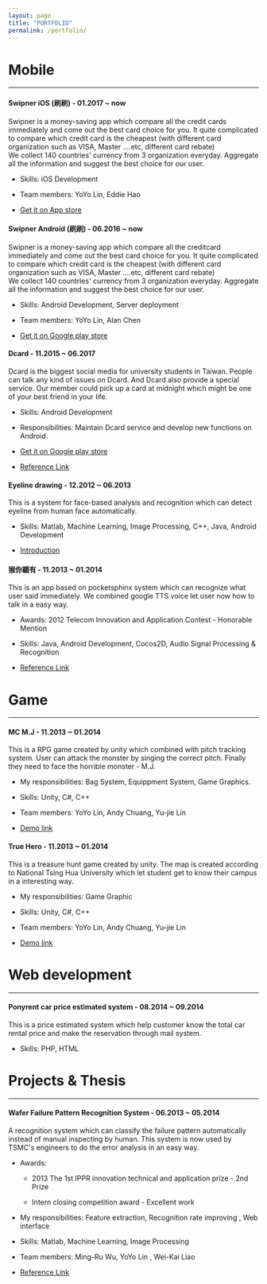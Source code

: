 ```yaml
---
layout: page
title: "PORTFOLIO"
permalink: /portfolio/
---
```


# **Mobile**
---
#### Swipner iOS (刷刷) - 01.2017 ~ now
  Swipner is a money-saving app which compare all the credit cards immediately and come out the best card choice for you.
It quite complicated to compare which credit card is the cheapest (with different card organization such as VISA, Master ....etc, different card rebate)  
We collect 140 countries' currency from 3 organization everyday. Aggregate all the information and suggest the best choice for our user.

  * Skills: iOS Development
  
  * Team members: YoYo Lin, Eddie Hao
  
  * [Get it on App store](https://goo.gl/fXUcrN)

#### Swipner Android (刷刷) - 06.2016 ~ now
Swipner is a money-saving app which compare all the creditcard immediately and come out the best card choice for you.
It quite complicated to compare which credit card is the cheapest (with different card organization such as VISA, Master ....etc, different card rebate)  
We collect 140 countries' currency from 3 organization everyday. Aggregate all the information and suggest the best choice for our user.

  * Skills: Android Development, Server deployment
  * Team members: YoYo Lin, Alan Chen
 
  * [Get it on Google play store](https://play.google.com/store/apps/details?id=com.creditcardcurrencyexchange)

#### Dcard - 11.2015 ~ 06.2017
  Dcard is the biggest social media for university students in Taiwan. People can talk any kind of issues on Dcard. And Dcard also provide a special service. Our member could pick up a card at midnight which might be one of your best friend in your life. 
  * Skills: Android Development
  
  * Responsibilities: Maintain Dcard service and develop new functions on Android.
 
  * [Get it on Google play store](https://play.google.com/store/apps/details?id=com.sparkslab.dcardreader)
  * [Reference Link](https://www.dcard.tw/)

#### Eyeline drawing - 12.2012 ~ 06.2013
  This is a system for face-based analysis and recognition which can detect eyeline from human face automatically.
  * Skills: Matlab, Machine Learning, Image Processing, C++, Java, Android Development
 
  * [Introduction](https://drive.google.com/file/d/1MKKXvWvlRJ8JD8D2AAtoR77MuMgx6ldP/view?usp=drive_link)

#### 猴你聽有 - 11.2013 ~ 01.2014
  This is an app based on pocketsphinx system which can recognize what user said immediately. We combined google TTS voice let user now how to talk in a easy way.  
  
* Awards: 2012 Telecom Innovation and Application Contest - Honorable Mention

* Skills: Java, Android Development, Cocos2D, Audio Signal Processing & Recognition

* [Reference Link](https://p158276.github.io/2024/10/21/monkey-you.html)


# **Game**
---
#### MC M.J - 11.2013 ~ 01.2014

  This is a RPG game created by unity which combined with pitch tracking system. User can attack the monster by singing the correct pitch. Finally they need to face the horrible monster - M.J.
* My responsibilities: Bag System, Equippment System, Game Graphics.

* Skills: Unity, C#, C++

* Team members: YoYo Lin, Andy Chuang, Yu-jie Lin

* [Demo link](https://www.youtube.com/watch?v=xIPSP4M3zNo)

#### True Hero - 11.2013 ~ 01.2014

  This is a treasure hunt game created by unity. The map is created according to National Tsing Hua University which let student get to know their campus in a interesting way.
  
  * My responsibilities: Game Graphic
  
  * Skills: Unity, C#, C++
  
  * Team members: YoYo Lin, Andy Chuang, Yu-jie Lin
  
  * [Demo link](https://www.youtube.com/watch?v=CBnahX5J-8A)
       

# **Web development**
---
#### Ponyrent car price estimated system - 08.2014 ~ 09.2014
  This is a price estimated system which help customer know the total car rental price and make the reservation through mail system. 
  * Skills: PHP, HTML


# **Projects & Thesis**
---
#### Wafer Failure Pattern Recognition System - 06.2013 ~ 05.2014

A recognition system which can classify the failure pattern automatically instead of manual inspecting by human. This system is now used by TSMC's engineers to do the error analysis in an easy way.

* Awards: 

  * 2013 The 1st IPPR innovation technical and application prize - 2nd Prize
  
  * Intern closing competition award - Excellent work
  
* My responsibilities: Feature extraction, Recognition rate improving , Web interface
* Skills: Matlab, Machine Learning, Image Processing
* Team members: Ming-Ru Wu, YoYo Lin , Wei-Kai Liao
* [Reference Link](https://hdl.handle.net/11296/pt6j57)
  